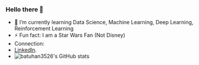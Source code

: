 ### Hello there 👋

- 🌱 I’m currently learning Data Science, Machine Learning, Deep Learning, Reinforcement Learning
- ⚡ Fun fact: I am a Star Wars Fan (Not Disney)
- Connection:
- [Linkedln](https://www.linkedin.com/in/batuhan-bayraktar-a212b418a/).
- ![batuhan3526's GitHub stats](https://github-readme-stats.vercel.app/api?username=batuhan3526&hide=contribs,prs)
